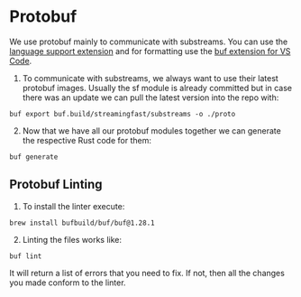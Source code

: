 # Protobuf
We use protobuf mainly to communicate with substreams. You can use the [language support extension](https://marketplace.visualstudio.com/items?itemName=pbkit.vscode-pbkit) and for formatting use the [buf extension for VS Code](https://marketplace.visualstudio.com/items?itemName=bufbuild.vscode-buf).
1. To communicate with substreams, we always want to use their latest protobuf images. Usually the sf module is already committed but in case there was an update we can pull the latest version into the repo with:
```
buf export buf.build/streamingfast/substreams -o ./proto
```
2. Now that we have all our protobuf modules together we can generate the respective Rust code for them:
```
buf generate 
```

## Protobuf Linting
1. To install the linter execute:
```
brew install bufbuild/buf/buf@1.28.1
```
2. Linting the files works like:
```
buf lint
```
It will return a list of errors that you need to fix. If not, then all the changes you made conform to the linter.